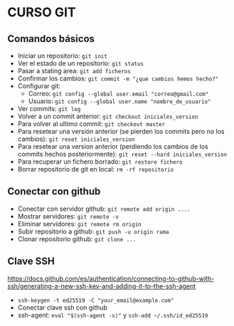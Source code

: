 # CURSO GIT
## Comandos básicos
- Iniciar un repositorio: `git init`
- Ver el estado de un repositorio: `git status`
- Pasar a stating area: `git add ficheros`
- Confirmar los cambios: `git commit -m "¿que cambios hemos hecho?"`
- Configurar git:
    - Correo: `git config --global user.email "correo@gmail.com"`
    - Usuario: `git config --global user.name "nombre_de_usuario"`
- Ver commits: `git log`
- Volver a un commit anterior: `git checkout iniciales_version`
- Para volver al ultimo commit: `git checkout master`
- Para resetear una versión anterior (se pierden los commits pero no los cambios): `git reset iniciales_version`
- Para resetear una version anterior (perdiendo los cambios de los commits hechos posteriormente): `git reset --hard iniciales_version`
- Para recuperar un fichero borrado: `git restore fichero`
- Borrar repositorio de git en local: `rm -rf repositorio`

## Conectar con github
- Conectar con servidor github: `git remote add origin ....`
- Mostrar servidores: `git remote -v`
- Eliminar servidores: `git remote rm origin`
- Subir repositorio a github: `git push -u origin rama`
- Clonar repositorio github: `git clone ...`

## Clave SSH
https://docs.github.com/es/authentication/connecting-to-github-with-ssh/generating-a-new-ssh-key-and-adding-it-to-the-ssh-agent
- `ssh-keygen -t ed25519 -C "your_email@example.com"`
- Conectar clave ssh con github
- ssh-agent: `eval "$(ssh-agent -s)"` y `ssh-add ~/.ssh/id_ed25519`